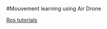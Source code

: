 #Mouvement learning using Air Drone

[Ros tutorials](http://wiki.ros.org/ROS/Tutorials/UnderstandingTopics)
